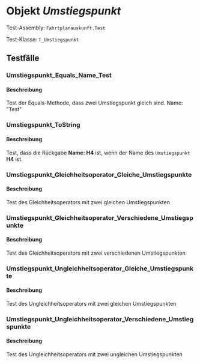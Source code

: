 # Objekt *Umstiegspunkt*

Test-Assembly: `Fahrtplanauskunft.Test`

Test-Klasse: `T_Umstiegspunkt`

## Testfälle

### Umstiegspunkt_Equals_Name_Test

#### Beschreibung

Test der Equals-Methode, dass zwei Umstiegspunkt gleich sind. Name: "Test"

### Umstiegspunkt_ToString

#### Beschreibung

Test, dass die Rückgabe **Name: H4** ist, wenn der Name des `Umstiegspunkt` **H4** ist.

### Umstiegspunkt_Gleichheitsoperator_Gleiche_Umstiegspunkte

#### Beschreibung

Test des Gleichheitsoperators mit zwei gleichen Umstiegspunkten

### Umstiegspunkt_Gleichheitsoperator_Verschiedene_Umstiegspunkte

#### Beschreibung

Test des Gleichheitsoperators mit zwei verschiedenen Umstiegspunkten

### Umstiegspunkt_Ungleichheitsoperator_Gleiche_Umstiegspunkte

#### Beschreibung

Test des Ungleichheitsoperators mit zwei gleichen Umstiegspunkten

### Umstiegspunkt_Ungleichheitsoperator_Verschiedene_Umstiegspunkte

#### Beschreibung

Test des Ungleichheitsoperators mit zwei ungleichen Umstiegspunkten